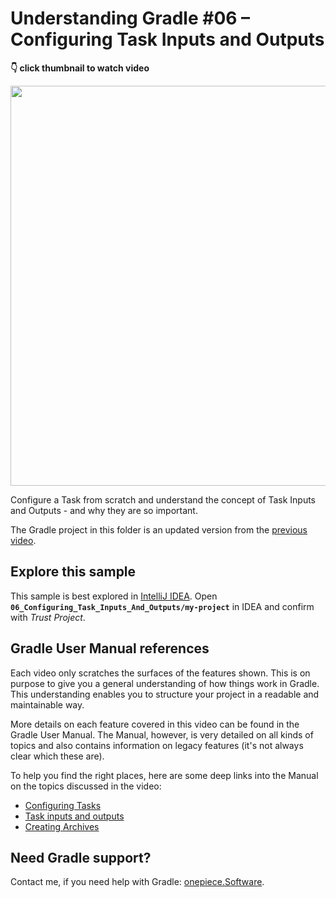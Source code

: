 # Understanding Gradle #06 – Configuring Task Inputs and Outputs

**👇 click thumbnail to watch video**

[<img src="https://onepiecesoftware.github.io/img/videos/06.png" width="640">](https://www.youtube.com/watch?v=Pj9hSRauiQM&list=PLWQK2ZdV4Yl2k2OmC_gsjDpdIBTN0qqkE)

Configure a Task from scratch and understand the concept of Task Inputs and Outputs - and why they are so important.

The Gradle project in this folder is an updated version from the [previous video](../05_Lifecycle_Tasks).

## Explore this sample

This sample is best explored in [IntelliJ IDEA](https://www.jetbrains.com/idea/download).
Open **`06_Configuring_Task_Inputs_And_Outputs/my-project`** in IDEA and confirm with _Trust Project_.

## Gradle User Manual references

Each video only scratches the surfaces of the features shown.
This is on purpose to give you a general understanding of how things work in Gradle.
This understanding enables you to structure your project in a readable and maintainable way.

More details on each feature covered in this video can be found in the Gradle User Manual.
The Manual, however, is very detailed on all kinds of topics and also contains information on legacy features (it's not always clear which these are).

To help you find the right places, here are some deep links into the Manual on the topics discussed in the video:

* [Configuring Tasks](https://docs.gradle.org/current/userguide/more_about_tasks.html#sec:configuring_tasks)
* [Task inputs and outputs](https://docs.gradle.org/current/userguide/more_about_tasks.html#sec:task_inputs_outputs)
* [Creating Archives](https://docs.gradle.org/current/userguide/working_with_files.html#sec:creating_archives_example)

## Need Gradle support?

Contact me, if you need help with Gradle: [onepiece.Software](http://onepiece.software).
